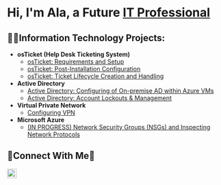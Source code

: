 <h1>Hi, I'm Ala, a Future <a href="[https://linkedin.com/in/Josh](https://www.linkedin.com/in/ala-mikaele)">IT Professional</a></h1>

<h2>👨‍💻Information Technology Projects:</h2>

- <b>osTicket (Help Desk Ticketing System)</b>
  - [osTicket: Requirements and Setup](https://github.com/alamikaele/osticket-prereqs)
  - [osTicket: Post-Installation Configuration](https://github.com/alamikaele/post-install-config)
  - [osTicket: Ticket Lifecycle Creation and Handling](https://github.com/alamikaele/ticket-lifecycle)
- <b>Active Directory</b>
  - [Active Directory: Configuring of On-premise AD within Azure VMs](https://github.com/alamikaele/configure-ad)
  - [Active Directory: Account Lockouts & Management](https://github.com/alamikaele/account-management-ad)
- <b>Virtual Private Network</b>
  - [Configuring VPN](https://github.com/alamikaele/vpn)
- <b>Microsoft Azure</b>
  - [(IN PROGRESS) Network Security Groups (NSGs) and Inspecting Network Protocols](https://github.com/alamikaele/azure-network-protocols)
<h2>🤝Connect With Me🤝</h2>

[<img align="left" alt="Josh | LinkedIn" width="22px" src="https://cdn.jsdelivr.net/npm/simple-icons@v3/icons/linkedin.svg" />][linkedin]


[linkedin]: https://www.linkedin.com/in/ala-mikaele

